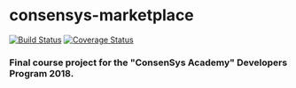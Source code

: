 # consensys-marketplace

[![Build Status](https://travis-ci.org/solidity-exercises/consensys-marketplace.svg?branch=develop)](https://travis-ci.org/solidity-exercises/consensys-marketplace)
[![Coverage Status](https://coveralls.io/repos/github/solidity-exercises/consensys-marketplace/badge.svg?branch=develop)](https://coveralls.io/github/solidity-exercises/consensys-marketplace?branch=develop)

### Final course project for the "ConsenSys Academy" Developers Program 2018.
